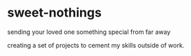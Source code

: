 # sweet-nothings

sending your loved one something special from far away

creating a set of projects to cement my skills outside of work.
